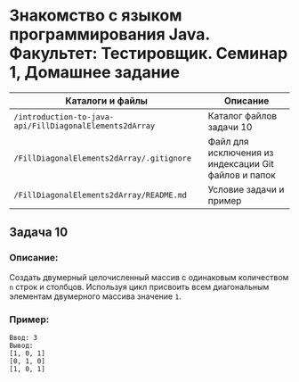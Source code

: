 # Знакомство с языком программирования Java. Факультет: Тестировщик. Семинар 1, Домашнее задание

Каталоги и файлы                                        | Описание
--------------------------------------------------------|-------------------------------------------------------
`/introduction-to-java-api/FillDiagonalElements2dArray` | Каталог файлов задачи 10
`/FillDiagonalElements2dArray/.gitignore`               | Файл для исключения из индексации Git файлов и папок
`/FillDiagonalElements2dArray/README.md`                | Условие задачи и пример

## Задача 10

### Описание:

Создать двумерный целочисленный массив с одинаковым количеством `n` строк и столбцов. Используя цикл присвоить всем диагональным элементам двумерного массива значение `1`.

### Пример:

```
Ввод: 3
Вывод:
[1, 0, 1]
[0, 1, 0]
[1, 0, 1]
```

